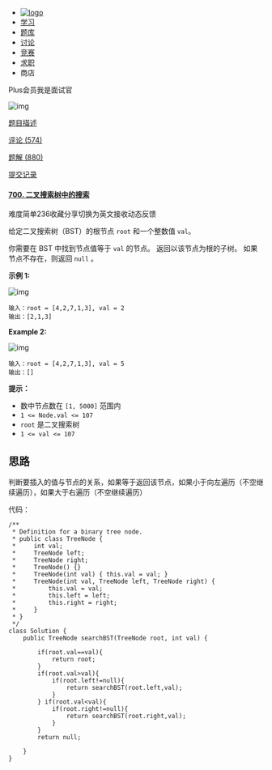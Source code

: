 - [![logo](https://static.leetcode-cn.com/cn-mono-assets/production/assets/logo-dark-cn.c42314a8.svg)](https://leetcode-cn.com/)
- [学习](https://leetcode-cn.com/leetbook/)
- [题库](https://leetcode-cn.com/problemset/all/)
- [讨论](https://leetcode-cn.com/circle/)
- [竞赛](https://leetcode-cn.com/contest/)
- [求职](https://leetcode-cn.com/company/)
- 商店

Plus会员我是面试官







![img](https://assets.leetcode-cn.com/aliyun-lc-upload/default_avatar.png?x-oss-process=image%2Fresize%2Ch_40%2Cw_40%2Fformat%2Cwebp)

[题目描述](https://leetcode-cn.com/problems/search-in-a-binary-search-tree/)

[评论 (574)](https://leetcode-cn.com/problems/search-in-a-binary-search-tree/comments/)

[题解 (880)](https://leetcode-cn.com/problems/search-in-a-binary-search-tree/solution/)

[提交记录](https://leetcode-cn.com/problems/search-in-a-binary-search-tree/submissions/)

#### [700. 二叉搜索树中的搜索](https://leetcode-cn.com/problems/search-in-a-binary-search-tree/)

难度简单236收藏分享切换为英文接收动态反馈

给定二叉搜索树（BST）的根节点 `root` 和一个整数值 `val`。

你需要在 BST 中找到节点值等于 `val` 的节点。 返回以该节点为根的子树。 如果节点不存在，则返回 `null` 。

 

**示例 1:**

![img](https://assets.leetcode.com/uploads/2021/01/12/tree1.jpg)

```
输入：root = [4,2,7,1,3], val = 2
输出：[2,1,3]
```

**Example 2:**

![img](https://assets.leetcode.com/uploads/2021/01/12/tree2.jpg)

```
输入：root = [4,2,7,1,3], val = 5
输出：[]
```

 

**提示：**

- 数中节点数在 `[1, 5000]` 范围内
- `1 <= Node.val <= 107`
- `root` 是二叉搜索树
- `1 <= val <= 107`

## 思路

判断要插入的值与节点的关系，如果等于返回该节点，如果小于向左遍历（不空继续遍历），如果大于右遍历（不空继续遍历）

代码：

```
/**
 * Definition for a binary tree node.
 * public class TreeNode {
 *     int val;
 *     TreeNode left;
 *     TreeNode right;
 *     TreeNode() {}
 *     TreeNode(int val) { this.val = val; }
 *     TreeNode(int val, TreeNode left, TreeNode right) {
 *         this.val = val;
 *         this.left = left;
 *         this.right = right;
 *     }
 * }
 */
class Solution {
    public TreeNode searchBST(TreeNode root, int val) {

        if(root.val==val){
            return root;
        }
        if(root.val>val){
            if(root.left!=null){
                return searchBST(root.left,val);
            }
        } if(root.val<val){
            if(root.right!=null){
                return searchBST(root.right,val);
            }
        }
        return null;

    }
}
```